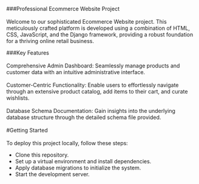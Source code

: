 ###Professional Ecommerce Website Project<br>  
Welcome to our sophisticated Ecommerce Website project. This meticulously crafted platform is developed using a combination of HTML, CSS, JavaScript, and the Django framework, providing a robust foundation for a thriving online retail business.<br>  

###Key Features<br>  
Comprehensive Admin Dashboard: Seamlessly manage products and customer data with an intuitive administrative interface.<br>  
Customer-Centric Functionality: Enable users to effortlessly navigate through an extensive product catalog, add items to their cart, and curate wishlists.<br>  
Database Schema Documentation: Gain insights into the underlying database structure through the detailed schema file provided.<br>  
#Getting Started<br>  
To deploy this project locally, follow these steps:<br>  
- Clone this repository.<br>  
- Set up a virtual environment and install dependencies.<br>  
- Apply database migrations to initialize the system.<br>  
- Start the development server.<br>  
